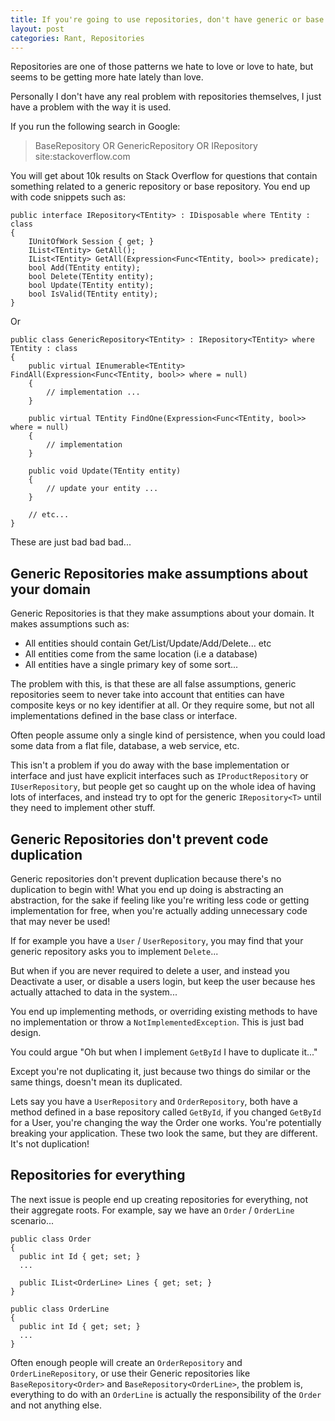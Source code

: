 ```yaml
---
title: If you're going to use repositories, don't have generic or base repositories...
layout: post
categories: Rant, Repositories
---
```


Repositories are one of those patterns we hate to love or love to hate, but seems to be getting more hate lately than love. 

Personally I don't have any real problem with repositories themselves, I just have a problem with the way it is used. 

If you run the following search in Google:

> BaseRepository OR GenericRepository OR IRepository site:stackoverflow.com

You will get about 10k results on Stack Overflow for questions that contain something related to a generic repository or base repository. You end up with code snippets such as:

	public interface IRepository<TEntity> : IDisposable where TEntity : class
	{
	    IUnitOfWork Session { get; }
	    IList<TEntity> GetAll();
	    IList<TEntity> GetAll(Expression<Func<TEntity, bool>> predicate);
	    bool Add(TEntity entity);
	    bool Delete(TEntity entity);
	    bool Update(TEntity entity);
	    bool IsValid(TEntity entity);
	}

<!--excerpt-->

Or

	public class GenericRepository<TEntity> : IRepository<TEntity> where TEntity : class
	{
	    public virtual IEnumerable<TEntity> FindAll(Expression<Func<TEntity, bool>> where = null)
	    {
	        // implementation ...
	    }
	
	    public virtual TEntity FindOne(Expression<Func<TEntity, bool>> where = null)
	    {
	        // implementation
	    }
	
	    public void Update(TEntity entity)
	    {
	        // update your entity ...
	    }
	
	    // etc...
	}

These are just bad bad bad...

## Generic Repositories make assumptions about your domain ##

Generic Repositories is that they make assumptions about your domain. It makes assumptions such as:

- All entities should contain Get/List/Update/Add/Delete... etc
- All entities come from the same location (i.e a database)
- All entities have a single primary key of some sort...

The problem with this, is that these are all false assumptions, generic repositories seem to never take into account that entities can have composite keys or no key identifier at all. Or they require some, but not all implementations defined in the base class or interface. 

Often people assume only a single kind of persistence, when you could load some data from a flat file, database, a web service, etc.

This isn't a problem if you do away with the base implementation or interface and just have explicit interfaces such as `IProductRepository` or `IUserRepository`, but people get so caught up on the whole idea of having lots of interfaces, and instead try to opt for the generic `IRepository<T>` until they need to implement other stuff.

## Generic Repositories don't prevent code duplication ##

Generic repositories don't prevent duplication because there's no duplication to begin with! What you end up doing is abstracting an abstraction, for the sake if feeling like you're writing less code or getting implementation for free, when you're actually adding unnecessary code that may never be used!

If for example you have a `User` / `UserRepository`, you may find that your generic repository asks you to implement `Delete`...

But when if you are never required to delete a user, and instead you Deactivate a user, or disable a users login, but keep the user because hes actually attached to data in the system...

You end up implementing methods, or overriding existing methods to have no implementation or throw a `NotImplementedException`. This is just bad design. 

You could argue "Oh but when I implement `GetById` I have to duplicate it..."

Except you're not duplicating it, just because two things do similar or the same things, doesn't mean its duplicated.

Lets say you have a `UserRepository` and `OrderRepository`, both have a method defined in a base repository called `GetById`, if you changed `GetById` for a User, you're changing the way the Order one works. You're potentially breaking your application. These two look the same, but they are different. It's not duplication!


## Repositories for everything ##

The next issue is people end up creating repositories for everything, not their aggregate roots. For example, say we have an `Order` / `OrderLine` scenario...

	public class Order
	{
	  public int Id { get; set; }
	  ...
	  
	  public IList<OrderLine> Lines { get; set; }
	}
	
	public class OrderLine
	{
	  public int Id { get; set; }
	  ...
	}

Often enough people will create an `OrderRepository` and `OrderLineRepository`, or use their Generic repositories like `BaseRepository<Order>` and `BaseRepository<OrderLine>`, the problem is, everything to do with an `OrderLine` is actually the responsibility of the `Order` and not anything else. 